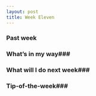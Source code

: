```yaml
---
layout: post
title: Week Eleven
---
```


### Past week

### What’s in my way###

### What will I do next week###

### Tip-of-the-week###
